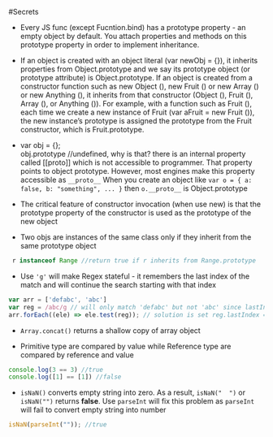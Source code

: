 #Secrets

* Every JS func (except Fucntion.bind) has a prototype property - an empty object by default. You attach properties and methods on this prototype property in order to implement inheritance. 

* If an object is created with an object literal (var newObj = {}), it inherits properties from Object.prototype and we say its prototype object (or prototype attribute) is Object.prototype.
If an object is created from a constructor function such as new Object (), new Fruit () or new Array () or new Anything (), it inherits from that constructor (Object (), Fruit (), Array (), or Anything ()). For example, with a function such as Fruit (), each time we create a new instance of Fruit (var aFruit = new Fruit ()), the new instance’s prototype is assigned the prototype from the Fruit constructor, which is Fruit.prototype.

* var obj = {};  
obj.prototype //undefined, why is that? there is an internal property called [[proto]] which is not accessible to programmer. That property points to object prototype. However, most engines make this property accessible as `__proto__` 
When you create an object like `var o = { a: false, b: "something", ... }` then `o.__proto__` is Object.prototype

* The critical feature of constructor invocation (when use new) is that the prototype property of the constructor is used as the prototype of the new object

* Two objs are instances of the same class only if they inherit from the same prototype object
```javascript
 r instanceof Range //return true if r inherits from Range.prototype
```

* Use `'g'` will make Regex stateful - it remembers the last index of the match and will continue the search starting with that index
```javascript
var arr = ['defabc', 'abc'] 
var reg = /abc/g // will only match 'defabc' but not 'abc' since lastIndex is 4 
arr.forEach((ele) => ele.test(reg)); // solution is set reg.lastIndex = 0 after each match
```

* `Array.concat()` returns a shallow copy of array object

* Primitive type are compared by value while Reference type are compared by reference and value
```javascript
console.log(3 == 3) //true
console.log([1] == [1]) //false
```

* `isNaN()` converts empty string into zero. As a result, `isNaN("  ")` or `isNaN("")` returns **false**. Use `parseInt` will fix this problem as `parseInt` will fail to convert empty string into number
```javascript
isNaN(parseInt("")); //true
```
